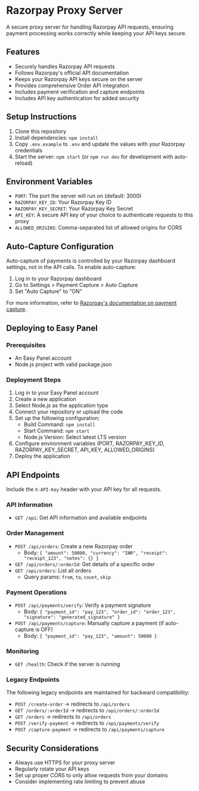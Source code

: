 # Razorpay Proxy Server

A secure proxy server for handling Razorpay API requests, ensuring payment processing works correctly while keeping your API keys secure.

## Features

- Securely handles Razorpay API requests
- Follows Razorpay's official API documentation
- Keeps your Razorpay API keys secure on the server
- Provides comprehensive Order API integration
- Includes payment verification and capture endpoints
- Includes API key authentication for added security

## Setup Instructions

1. Clone this repository
2. Install dependencies: `npm install`
3. Copy `.env.example` to `.env` and update the values with your Razorpay credentials
4. Start the server: `npm start` (or `npm run dev` for development with auto-reload)

## Environment Variables

- `PORT`: The port the server will run on (default: 3000)
- `RAZORPAY_KEY_ID`: Your Razorpay Key ID
- `RAZORPAY_KEY_SECRET`: Your Razorpay Key Secret
- `API_KEY`: A secure API key of your choice to authenticate requests to this proxy
- `ALLOWED_ORIGINS`: Comma-separated list of allowed origins for CORS

## Auto-Capture Configuration

Auto-capture of payments is controlled by your Razorpay dashboard settings, not in the API calls. To enable auto-capture:

1. Log in to your Razorpay dashboard
2. Go to Settings > Payment Capture > Auto Capture
3. Set "Auto Capture" to "ON"

For more information, refer to [Razorpay's documentation on payment capture](https://razorpay.com/docs/payments/payments/capture-settings/).

## Deploying to Easy Panel

### Prerequisites

- An Easy Panel account
- Node.js project with valid package.json

### Deployment Steps

1. Log in to your Easy Panel account
2. Create a new application
3. Select Node.js as the application type
4. Connect your repository or upload the code
5. Set up the following configuration:
   - Build Command: `npm install`
   - Start Command: `npm start`
   - Node.js Version: Select latest LTS version
6. Configure environment variables (PORT, RAZORPAY_KEY_ID, RAZORPAY_KEY_SECRET, API_KEY, ALLOWED_ORIGINS)
7. Deploy the application

## API Endpoints

Include the `X-API-Key` header with your API key for all requests.

### API Information
- `GET /api`: Get API information and available endpoints

### Order Management
- `POST /api/orders`: Create a new Razorpay order
  - Body: `{ "amount": 50000, "currency": "INR", "receipt": "receipt_123", "notes": {} }`
- `GET /api/orders/:orderId`: Get details of a specific order
- `GET /api/orders`: List all orders
  - Query params: `from`, `to`, `count`, `skip`

### Payment Operations
- `POST /api/payments/verify`: Verify a payment signature
  - Body: `{ "payment_id": "pay_123", "order_id": "order_123", "signature": "generated_signature" }`
- `POST /api/payments/capture`: Manually capture a payment (if auto-capture is OFF)
  - Body: `{ "payment_id": "pay_123", "amount": 50000 }`

### Monitoring
- `GET /health`: Check if the server is running

### Legacy Endpoints
The following legacy endpoints are maintained for backward compatibility:
- `POST /create-order` → redirects to `/api/orders`
- `GET /orders/:orderId` → redirects to `/api/orders/:orderId`
- `GET /orders` → redirects to `/api/orders`
- `POST /verify-payment` → redirects to `/api/payments/verify`
- `POST /capture-payment` → redirects to `/api/payments/capture`

## Security Considerations

- Always use HTTPS for your proxy server
- Regularly rotate your API keys
- Set up proper CORS to only allow requests from your domains
- Consider implementing rate limiting to prevent abuse 